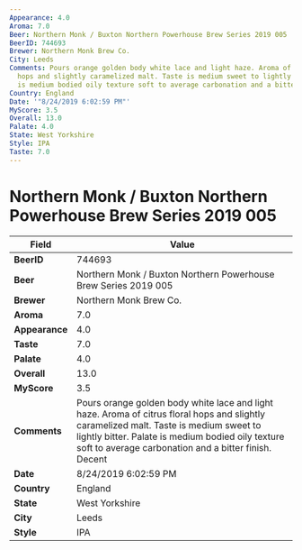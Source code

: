 ```yaml
---
Appearance: 4.0
Aroma: 7.0
Beer: Northern Monk / Buxton Northern Powerhouse Brew Series 2019 005
BeerID: 744693
Brewer: Northern Monk Brew Co.
City: Leeds
Comments: Pours orange golden body white lace and light haze. Aroma of citrus floral
  hops and slightly caramelized malt. Taste is medium sweet to lightly bitter. Palate
  is medium bodied oily texture soft to average carbonation and a bitter finish. Decent
Country: England
Date: '"8/24/2019 6:02:59 PM"'
MyScore: 3.5
Overall: 13.0
Palate: 4.0
State: West Yorkshire
Style: IPA
Taste: 7.0
---
```


# Northern Monk / Buxton Northern Powerhouse Brew Series 2019 005

| Field         | Value |
|---------------|-------|
| **BeerID** | 744693 |
| **Beer** | Northern Monk / Buxton Northern Powerhouse Brew Series 2019 005 |
| **Brewer** | Northern Monk Brew Co. |
| **Aroma** | 7.0 |
| **Appearance** | 4.0 |
| **Taste** | 7.0 |
| **Palate** | 4.0 |
| **Overall** | 13.0 |
| **MyScore** | 3.5 |
| **Comments** | Pours orange golden body white lace and light haze. Aroma of citrus floral hops and slightly caramelized malt. Taste is medium sweet to lightly bitter. Palate is medium bodied oily texture soft to average carbonation and a bitter finish. Decent |
| **Date** | 8/24/2019 6:02:59 PM |
| **Country** | England |
| **State** | West Yorkshire |
| **City** | Leeds |
| **Style** | IPA |
